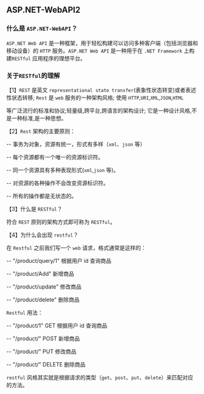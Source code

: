 ## ASP.NET-WebAPI2

### 什么是 `ASP.NET-WebAPI`？

`ASP.NET Web API` 是一种框架，用于轻松构建可以访问多种客户端（包括浏览器和移动设备）的 `HTTP` 服务。`ASP.NET Web API` 是一种用于在 `.NET Framework` 上构建`RESTful` 应用程序的理想平台。

### 关于`RESTful`的理解

【1】`REST` 是英文 `representational state transfer`(表象性状态转变)或者表述性状态转移; `Rest` 是 `web` 服务的一种架构风格; 使用 `HTTP`,`URI`,`XML`,`JSON`,`HTML`

等广泛流行的标准和协议;轻量级,跨平台,跨语言的架构设计; 它是一种设计风格,不是一种标准,是一种思想。

【2】`Rest` 架构的主要原则：

-- 事务为对象，资源有统一，形式有多样（`xml`、`json` 等）

-- 每个资源都有一个唯一的资源标识符。

-- 同一个资源具有多种表现形式(`xml`,`json` 等)。

-- 对资源的各种操作不会改变资源标识符。

-- 所有的操作都是无状态的。

【3】什么是 `RESTful`？

符合 `REST` 原则的架构方式即可称为 `RESTful`。

【4】为什么会出现 `restful`？

在 `Restful` 之前我们写一个 `web` 请求，格式通常是这样的：

-- "/product/query/1" 根据用户 id 查询商品

-- "/product/Add" 新增商品

-- "/product/update" 修改商品

-- "/product/delete" 删除商品

`Restful` 用法：

-- "/product/1" GET 根据用户 id 查询商品

-- "/product/" POST 新增商品

-- "/product/" PUT 修改商品

-- "/product/" DELETE 删除商品

`restful` 风格其实就是根据请求的类型（`get`、`post`、`put`、`delete`）来匹配对应的方法。
